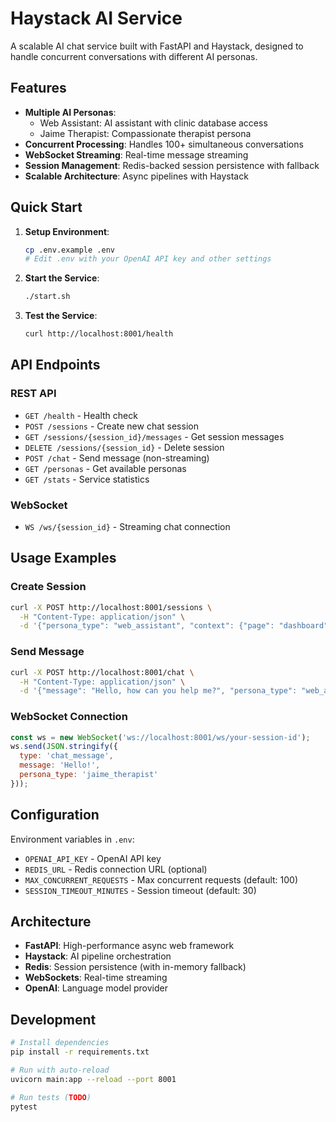 # Haystack AI Service

A scalable AI chat service built with FastAPI and Haystack, designed to handle concurrent conversations with different AI personas.

## Features

- **Multiple AI Personas**: 
  - Web Assistant: AI assistant with clinic database access
  - Jaime Therapist: Compassionate therapist persona
- **Concurrent Processing**: Handles 100+ simultaneous conversations
- **WebSocket Streaming**: Real-time message streaming
- **Session Management**: Redis-backed session persistence with fallback
- **Scalable Architecture**: Async pipelines with Haystack

## Quick Start

1. **Setup Environment**:
   ```bash
   cp .env.example .env
   # Edit .env with your OpenAI API key and other settings
   ```

2. **Start the Service**:
   ```bash
   ./start.sh
   ```

3. **Test the Service**:
   ```bash
   curl http://localhost:8001/health
   ```

## API Endpoints

### REST API

- `GET /health` - Health check
- `POST /sessions` - Create new chat session
- `GET /sessions/{session_id}/messages` - Get session messages
- `DELETE /sessions/{session_id}` - Delete session
- `POST /chat` - Send message (non-streaming)
- `GET /personas` - Get available personas
- `GET /stats` - Service statistics

### WebSocket

- `WS /ws/{session_id}` - Streaming chat connection

## Usage Examples

### Create Session
```bash
curl -X POST http://localhost:8001/sessions \
  -H "Content-Type: application/json" \
  -d '{"persona_type": "web_assistant", "context": {"page": "dashboard"}}'
```

### Send Message
```bash
curl -X POST http://localhost:8001/chat \
  -H "Content-Type: application/json" \
  -d '{"message": "Hello, how can you help me?", "persona_type": "web_assistant", "session_id": "your-session-id"}'
```

### WebSocket Connection
```javascript
const ws = new WebSocket('ws://localhost:8001/ws/your-session-id');
ws.send(JSON.stringify({
  type: 'chat_message',
  message: 'Hello!',
  persona_type: 'jaime_therapist'
}));
```

## Configuration

Environment variables in `.env`:

- `OPENAI_API_KEY` - OpenAI API key
- `REDIS_URL` - Redis connection URL (optional)
- `MAX_CONCURRENT_REQUESTS` - Max concurrent requests (default: 100)
- `SESSION_TIMEOUT_MINUTES` - Session timeout (default: 30)

## Architecture

- **FastAPI**: High-performance async web framework
- **Haystack**: AI pipeline orchestration
- **Redis**: Session persistence (with in-memory fallback)
- **WebSockets**: Real-time streaming
- **OpenAI**: Language model provider

## Development

```bash
# Install dependencies
pip install -r requirements.txt

# Run with auto-reload
uvicorn main:app --reload --port 8001

# Run tests (TODO)
pytest
```